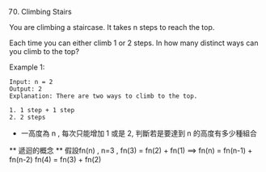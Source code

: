 70. Climbing Stairs

You are climbing a staircase. It takes n steps to reach the top.

Each time you can either climb 1 or 2 steps. In how many distinct ways can you climb to the top?

Example 1:

    Input: n = 2
    Output: 2
    Explanation: There are two ways to climb to the top.

    1. 1 step + 1 step
    2. 2 steps

* 一高度為 n , 每次只能增加 1 或是 2,  判斷若是要達到 n 的高度有多少種組合

** 遞迴的概念 **
假設fn(n) , n=3 , fn(3) = fn(2) + fn(1) ==> fn(n) = fn(n-1) + fn(n-2)
fn(4) = fn(3) + fn(2)
